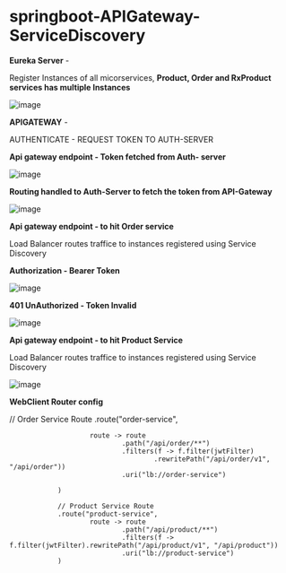 # springboot-APIGateway-ServiceDiscovery

**Eureka Server** - 

Register Instances of all micorservices,
**Product, Order and RxProduct services has multiple Instances**

![image](https://github.com/user-attachments/assets/720b49ee-47b1-4a31-989c-8d6bef1b8a0c)





**APIGATEWAY** - 

AUTHENTICATE -  REQUEST TOKEN TO AUTH-SERVER 

**Api gateway endpoint - Token fetched from Auth- server**

![image](https://github.com/user-attachments/assets/d6c3dd50-5a80-4363-818c-b17d851d9322)

**Routing handled to Auth-Server to fetch the token from API-Gateway**

![image](https://github.com/user-attachments/assets/d3c6bd0b-42bf-48fe-9576-44b768a85fde)






**Api gateway endpoint - to hit Order service**

Load Balancer routes traffice to instances registered using Service Discovery


**Authorization - Bearer Token**

![image](https://github.com/user-attachments/assets/0bef2adb-d496-40dc-a230-352d5f7cade0)


**401 UnAuthorized - Token Invalid**

![image](https://github.com/user-attachments/assets/189469d1-6251-4924-bd4f-b95d6d788941)



**Api gateway endpoint - to hit Product Service**

Load Balancer routes traffice to instances registered using Service Discovery

![image](https://github.com/user-attachments/assets/c016dce6-3586-4ff5-808e-5081513efc00)


**WebClient Router config**

// Order Service Route
                .route("order-service",

                        route -> route
                                .path("/api/order/**")
                                .filters(f -> f.filter(jwtFilter)
                                        .rewritePath("/api/order/v1", "/api/order"))
                                .uri("lb://order-service")

                )

                // Product Service Route
                .route("product-service",
                        route -> route
                                .path("/api/product/**")
                                .filters(f -> f.filter(jwtFilter).rewritePath("/api/product/v1", "/api/product"))
                                .uri("lb://product-service")
                )



